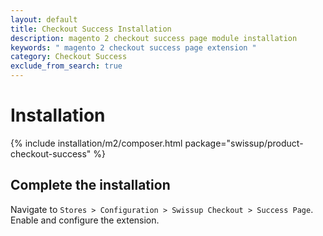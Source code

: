 ```yaml
---
layout: default
title: Checkout Success Installation
description: magento 2 checkout success page module installation
keywords: " magento 2 checkout success page extension "
category: Checkout Success
exclude_from_search: true
---
```


# Installation

{% include installation/m2/composer.html package="swissup/product-checkout-success" %}

## Complete the installation

Navigate to `Stores > Configuration > Swissup Checkout > Success Page`. Enable and configure the extension.
